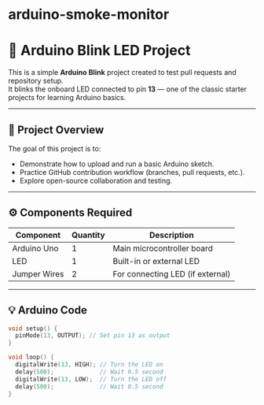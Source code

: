 # arduino-smoke-monitor
# 🔴 Arduino Blink LED Project

This is a simple **Arduino Blink** project created to test pull requests and repository setup.  
It blinks the onboard LED connected to pin **13** — one of the classic starter projects for learning Arduino basics.

---

## 🧠 Project Overview

The goal of this project is to:
- Demonstrate how to upload and run a basic Arduino sketch.
- Practice GitHub contribution workflow (branches, pull requests, etc.).
- Explore open-source collaboration and testing.

---

## ⚙️ Components Required

| Component | Quantity | Description |
|------------|-----------|-------------|
| Arduino Uno | 1 | Main microcontroller board |
| LED | 1 | Built-in or external LED |
| Jumper Wires | 2 | For connecting LED (if external) |

---

## 💡 Arduino Code

```cpp
void setup() {
  pinMode(13, OUTPUT); // Set pin 13 as output
}

void loop() {
  digitalWrite(13, HIGH); // Turn the LED on
  delay(500);             // Wait 0.5 second
  digitalWrite(13, LOW);  // Turn the LED off
  delay(500);             // Wait 0.5 second
}

